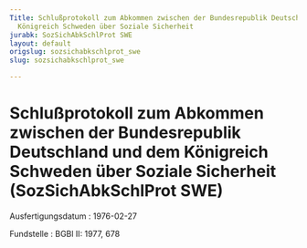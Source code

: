 ```yaml
---
Title: Schlußprotokoll zum Abkommen zwischen der Bundesrepublik Deutschland und dem
  Königreich Schweden über Soziale Sicherheit
jurabk: SozSichAbkSchlProt SWE
layout: default
origslug: sozsichabkschlprot_swe
slug: sozsichabkschlprot_swe

---
```


# Schlußprotokoll zum Abkommen zwischen der Bundesrepublik Deutschland und dem Königreich Schweden über Soziale Sicherheit (SozSichAbkSchlProt SWE)

Ausfertigungsdatum
:   1976-02-27

Fundstelle
:   BGBl II: 1977, 678

